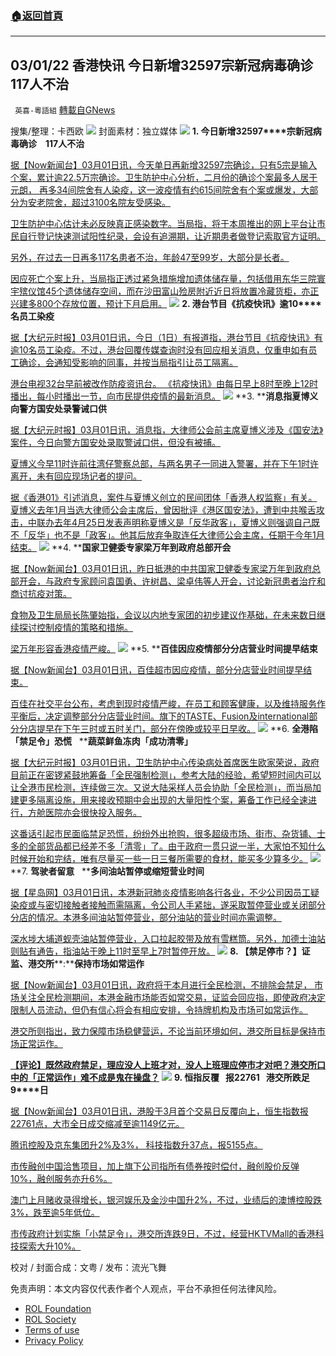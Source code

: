 ###  [:house:返回首頁](https://github.com/ourhimalayas/txt)
---


## 03/01/22 香港快讯 今日新增32597宗新冠病毒确诊　117人不治
` 英喜-粵語組` [轉載自GNews](https://gnews.org/zh-hans/2088191/)

搜集/整理：卡西欧
![](https://assets.gnews.org/wp-content/uploads/2022/03/0301fenmian.jpg)
封面素材：独立媒体
![](https://assets.gnews.org/wp-content/uploads/2022/03/2022-03-01-1.png)
**1. ****今日新增****32597****宗新冠病毒确诊　****117****人不治**

[据【Now新闻台】03月01日讯，今天单日再新增32597宗确诊，只有5宗是输入个案，累计逾22.5万宗确诊。卫生防护中心分析，二月份的确诊个案最多人居于元朗， 再多34间院舍有人染疫，这一波疫情有约615间院舍有个案或爆发，大部分为安老院舍，超过3100名院友受感染。](https://news.now.com/home/local/player?newsId=468168)

[卫生防护中心估计未必反映真正感染数字。当局指，将于本周推出的网上平台让市民自行登记快速测试阳性纪录，会设有追溯期，让近期患者做登记索取官方证明。](https://news.now.com/home/local/player?newsId=468168)

[另外，在过去一日再多117名患者不治，年龄47至99岁，大部分是长者。](https://news.now.com/home/local/player?newsId=468168)

[因应死亡个案上升，当局指正透过紧急措施增加遗体储存量，包括借用东华三院寰宇殡仪馆45个遗体储存空间，而在沙田富山殓房附近近日将放置冷藏货柜，亦正兴建多800个存放位置，预计下月启用。](https://news.now.com/home/local/player?newsId=468168)
![](https://assets.gnews.org/wp-content/uploads/2022/03/2022-03-01-2.png)
**2. ****港台节目《抗疫快讯》逾****10****名员工染疫**

[据【大纪元时报】03月01日讯，今日（1日）有报道指，港台节目《抗疫快讯》有逾10名员工染疫。不过，港台回覆传媒查询时没有回应相关消息，仅重申如有员工确诊，会通知受影响的同事，并按当局指引让员工隔离。](https://hk.epochtimes.com/news/2022-03-01/36188704)

[港台电视32台早前被改作防疫资讯台。 《抗疫快讯》由每日早上8时至晚上12时播出，每小时播出一节，向市民提供疫情的最新消息。](https://hk.epochtimes.com/news/2022-03-01/36188704)
![](https://assets.gnews.org/wp-content/uploads/2022/03/2022-03-01-3.png)
**3. ****消息指夏博义向警方国安处录警诫口供**

[据【大纪元时报】03月01日讯，消息指，大律师公会前主席夏博义涉及《国安法》案件，今日向警方国安处录取警诫口供，但没有被捕。](https://hk.epochtimes.com/news/2022-03-01/63422742)

[夏博义今早11时许前往湾仔警察总部，与两名男子一同进入警署，并在下午1时许离开，未有回应现场记者的提问。](https://hk.epochtimes.com/news/2022-03-01/63422742)

[据《香港01》引述消息，案件与夏博义创立的民间团体「香港人权监察」有关。夏博义去年1月当选大律师公会主席后，曾因批评《港区国安法》，遭到中共喉舌攻击，中联办去年4月25日发表声明称夏博义是「反华政客」，夏博义则强调自己既不「反华」也不是「政客」。他其后放弃争取连任大律师公会主席，任期于今年1月结束。](https://hk.epochtimes.com/news/2022-03-01/63422742)
![](https://assets.gnews.org/wp-content/uploads/2022/03/2022-03-01-4.png)
**4. ****国家卫健委专家梁万年到政府总部开会**

[据【Now新闻台】03月01日讯，昨日抵港的中共国家卫健委专家梁万年到政府总部开会，与政府专家顾问袁国勇、许树昌、梁卓伟等人开会，讨论新冠患者治疗和商讨抗疫对策。](https://news.now.com/home/local/player?newsId=468177)

[食物及卫生局局长陈肇始指，会议以内地专家团的初步建议作基础，在未来数日继续探讨控制疫情的策略和措施。](https://news.now.com/home/local/player?newsId=468177)

[梁万年形容香港疫情严峻。](https://news.now.com/home/local/player?newsId=468177)
![](https://assets.gnews.org/wp-content/uploads/2022/03/2022-03-01-5.png)
**5. ****百佳因应疫情部分分店营业时间提早结束**

[据【Now新闻台】03月01日讯，百佳超市因应疫情，部分分店营业时间提早结束。](https://news.now.com/home/local/player?newsId=468148)

[百佳在社交平台公布，考虑到现时疫情严峻，在员工和顾客健康，以及维持服务作平衡后，决定调整部分分店营业时间。旗下的TASTE、Fusion及international部分分店提早在下午三时或五时关门，部分在傍晚或较平日早收。](https://news.now.com/home/local/player?newsId=468148)
![](https://assets.gnews.org/wp-content/uploads/2022/03/2022-03-01-6.png)
**6. ****全港陷「禁足令」恐慌****   ****蔬菜鲜鱼冻肉「成功清零」**

[据【大纪元时报】03月01日讯，卫生防护中心传染病处首席医生欧家荣说，政府目前正在密锣紧鼓地筹备「全民强制检测」，参考大陆的经验，希望短时间内可以让全港市民检测，连续做三次。又说大陆采样人员会协助「全民检测」，而当局加建更多隔离设施，用来接收预期中会出现的大量阳性个案，筹备工作已经全速进行，方舱医院亦会很快投入服务。](https://hk.epochtimes.com/news/2022-03-01/2448708)

[这番话引起市民面临禁足恐慌，纷纷外出抢购，很多超级市场、街市、杂货铺、士多的全部货品都已经差不多「清零」了。由于政府一贯只说一半，大家怕不知什么时候开始和完结，唯有尽量买一些一日三餐所需要的食材，能买多少算多少。](https://hk.epochtimes.com/news/2022-03-01/2448708)
![](https://assets.gnews.org/wp-content/uploads/2022/03/2022-03-01-7.png)
**7. ****驾驶者留意****   ****多间油站暂停或缩短营业时间**

[据【星岛网】03月01日讯，本港新冠肺炎疫情影响各行各业，不少公司因员工疑染疫或与密切接触者接触而需隔离，令公司人手紧拙，遂采取暂停营业或关闭部分分店的情况。本港多间油站暂停营业，部分油站的营业时间亦需调整。](https://std.stheadline.com/realtime/article/1813864/即時-港聞-疫情消息-駕駛者留意-多間油站暫停或縮短營業時間)

[深水埗大埔道蚬壳油站暂停营业，入口拉起胶带及放有雪糕筒。另外，加德士油站则贴有通告，指油站于晚上11时至早上7时暂停开放。](https://std.stheadline.com/realtime/article/1813864/即時-港聞-疫情消息-駕駛者留意-多間油站暫停或縮短營業時間)
![](https://assets.gnews.org/wp-content/uploads/2022/03/2022-03-01-8.png)
**8. ****【禁足停市？****】证监、港交所****:****保持市场如常运作**

[据【Now新闻台】03月01日讯，政府将于本月进行全民检测，不排除会禁足， 市场关注全民检测期间，本港金融市场能否如常交易，证监会回应指，即使政府决定限制人员流动，但仍有信心将会有相应安排，令持牌机构及市场可如常运作。](https://news.now.com/home/finance/player?newsId=468165)

[港交所则指出，致力保障市场稳健营运，不论当前环境如何，港交所目标是保持市场正常运作。](https://news.now.com/home/finance/player?newsId=468165)

**[【评论】既然政府禁足，理应没人上班才对，没人上班理应停市才对吧？港交所口中的「正常运作」难不成是鬼在操盘？](https://news.now.com/home/finance/player?newsId=468165)**
![](https://assets.gnews.org/wp-content/uploads/2022/03/2022-03-01-9.png)
**9. ****恒指反覆****   ****报****22761   ****港交所跌足****9****日**

[据【Now新闻台】03月01日讯，港股于3月首个交易日反覆向上，恒生指数报22761点，大市全日成交缩减至逾1149亿元。](https://news.now.com/home/finance/player?newsId=468167)

[腾讯控股及京东集团升2%及3%， 科技指数升37点，报5155点。](https://news.now.com/home/finance/player?newsId=468167)

[市传融创中国洽售项目，加上旗下公司指所有债券按时偿付，融创股价反弹10%，融创服务亦升6%。](https://news.now.com/home/finance/player?newsId=468167)

[澳门上月赌收录得增长，银河娱乐及金沙中国升2%，不过，业绩后的澳博控股跌3%，跌至逾5年低位。](https://news.now.com/home/finance/player?newsId=468167)

[市传政府计划实施「小禁足令」，港交所连跌9日，不过，经营HKTVMall的香港科技探索大升10%。](https://news.now.com/home/finance/player?newsId=468167)

校对 / 封面合成：文粤 / 发布：流光飞舞

 

免责声明：本文内容仅代表作者个人观点，平台不承担任何法律风险。

- [ROL Foundation](https://rolfoundation.org/)
- [ROL Society](https://rolsociety.org/)
- [Terms of use](https://gnews.org/terms-of-use-3/)
- [Privacy Policy](https://gnews.org/privacy-policy/)

